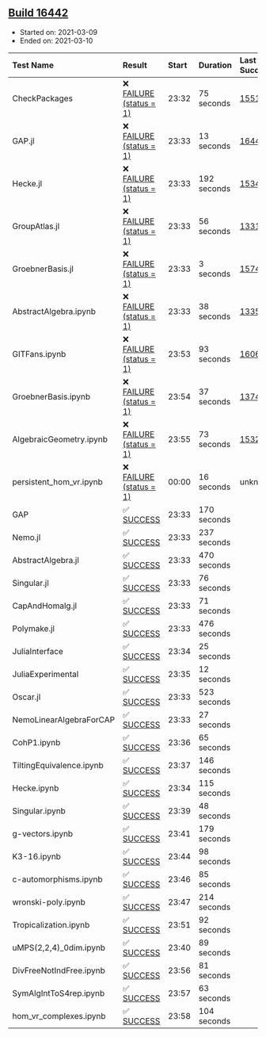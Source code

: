 ## [Build 16442](https://oscarci.mathematik.uni-kl.de/job/oscar/16442/)

* Started on: 2021-03-09
* Ended on: 2021-03-10

| Test Name    | Result | Start | Duration | Last Success | First Failure |
|:-------------|:-------|:------|:---------|:-------------|:--------------|
| CheckPackages | ❌ [FAILURE (status = 1)](https://oscarci.mathematik.uni-kl.de/job/oscar/16442/artifact/logs/build-16442/CheckPackages.log) | 23:32 | 75 seconds | [15514](https://oscarci.mathematik.uni-kl.de/job/oscar/15514/) | [15515](https://oscarci.mathematik.uni-kl.de/job/oscar/15515/) |
| GAP.jl | ❌ [FAILURE (status = 1)](https://oscarci.mathematik.uni-kl.de/job/oscar/16442/artifact/logs/build-16442/GAP.jl.log) | 23:33 | 13 seconds | [16441](https://oscarci.mathematik.uni-kl.de/job/oscar/16441/) | [16442](https://oscarci.mathematik.uni-kl.de/job/oscar/16442/) |
| Hecke.jl | ❌ [FAILURE (status = 1)](https://oscarci.mathematik.uni-kl.de/job/oscar/16442/artifact/logs/build-16442/Hecke.jl.log) | 23:33 | 192 seconds | [15344](https://oscarci.mathematik.uni-kl.de/job/oscar/15344/) | [15348](https://oscarci.mathematik.uni-kl.de/job/oscar/15348/) |
| GroupAtlas.jl | ❌ [FAILURE (status = 1)](https://oscarci.mathematik.uni-kl.de/job/oscar/16442/artifact/logs/build-16442/GroupAtlas.jl.log) | 23:33 | 56 seconds | [13311](https://oscarci.mathematik.uni-kl.de/job/oscar/13311/) | [13312](https://oscarci.mathematik.uni-kl.de/job/oscar/13312/) |
| GroebnerBasis.jl | ❌ [FAILURE (status = 1)](https://oscarci.mathematik.uni-kl.de/job/oscar/16442/artifact/logs/build-16442/GroebnerBasis.jl.log) | 23:33 | 3 seconds | [15745](https://oscarci.mathematik.uni-kl.de/job/oscar/15745/) | [15746](https://oscarci.mathematik.uni-kl.de/job/oscar/15746/) |
| AbstractAlgebra.ipynb | ❌ [FAILURE (status = 1)](https://oscarci.mathematik.uni-kl.de/job/oscar/16442/artifact/logs/build-16442/AbstractAlgebra.ipynb.log) | 23:33 | 38 seconds | [13355](https://oscarci.mathematik.uni-kl.de/job/oscar/13355/) | [13356](https://oscarci.mathematik.uni-kl.de/job/oscar/13356/) |
| GITFans.ipynb | ❌ [FAILURE (status = 1)](https://oscarci.mathematik.uni-kl.de/job/oscar/16442/artifact/logs/build-16442/GITFans.ipynb.log) | 23:53 | 93 seconds | [16068](https://oscarci.mathematik.uni-kl.de/job/oscar/16068/) | [16069](https://oscarci.mathematik.uni-kl.de/job/oscar/16069/) |
| GroebnerBasis.ipynb | ❌ [FAILURE (status = 1)](https://oscarci.mathematik.uni-kl.de/job/oscar/16442/artifact/logs/build-16442/GroebnerBasis.ipynb.log) | 23:54 | 37 seconds | [13748](https://oscarci.mathematik.uni-kl.de/job/oscar/13748/) | [13749](https://oscarci.mathematik.uni-kl.de/job/oscar/13749/) |
| AlgebraicGeometry.ipynb | ❌ [FAILURE (status = 1)](https://oscarci.mathematik.uni-kl.de/job/oscar/16442/artifact/logs/build-16442/AlgebraicGeometry.ipynb.log) | 23:55 | 73 seconds | [15322](https://oscarci.mathematik.uni-kl.de/job/oscar/15322/) | [15323](https://oscarci.mathematik.uni-kl.de/job/oscar/15323/) |
| persistent_hom_vr.ipynb | ❌ [FAILURE (status = 1)](https://oscarci.mathematik.uni-kl.de/job/oscar/16442/artifact/logs/build-16442/persistent_hom_vr.ipynb.log) | 00:00 | 16 seconds | unknown | unknown |
| GAP | ✅ [SUCCESS](https://oscarci.mathematik.uni-kl.de/job/oscar/16442/artifact/logs/build-16442/GAP.log) | 23:33 | 170 seconds |  |  |
| Nemo.jl | ✅ [SUCCESS](https://oscarci.mathematik.uni-kl.de/job/oscar/16442/artifact/logs/build-16442/Nemo.jl.log) | 23:33 | 237 seconds |  |  |
| AbstractAlgebra.jl | ✅ [SUCCESS](https://oscarci.mathematik.uni-kl.de/job/oscar/16442/artifact/logs/build-16442/AbstractAlgebra.jl.log) | 23:33 | 470 seconds |  |  |
| Singular.jl | ✅ [SUCCESS](https://oscarci.mathematik.uni-kl.de/job/oscar/16442/artifact/logs/build-16442/Singular.jl.log) | 23:33 | 76 seconds |  |  |
| CapAndHomalg.jl | ✅ [SUCCESS](https://oscarci.mathematik.uni-kl.de/job/oscar/16442/artifact/logs/build-16442/CapAndHomalg.jl.log) | 23:33 | 71 seconds |  |  |
| Polymake.jl | ✅ [SUCCESS](https://oscarci.mathematik.uni-kl.de/job/oscar/16442/artifact/logs/build-16442/Polymake.jl.log) | 23:33 | 476 seconds |  |  |
| JuliaInterface | ✅ [SUCCESS](https://oscarci.mathematik.uni-kl.de/job/oscar/16442/artifact/logs/build-16442/JuliaInterface.log) | 23:34 | 25 seconds |  |  |
| JuliaExperimental | ✅ [SUCCESS](https://oscarci.mathematik.uni-kl.de/job/oscar/16442/artifact/logs/build-16442/JuliaExperimental.log) | 23:35 | 12 seconds |  |  |
| Oscar.jl | ✅ [SUCCESS](https://oscarci.mathematik.uni-kl.de/job/oscar/16442/artifact/logs/build-16442/Oscar.jl.log) | 23:33 | 523 seconds |  |  |
| NemoLinearAlgebraForCAP | ✅ [SUCCESS](https://oscarci.mathematik.uni-kl.de/job/oscar/16442/artifact/logs/build-16442/NemoLinearAlgebraForCAP.log) | 23:33 | 27 seconds |  |  |
| CohP1.ipynb | ✅ [SUCCESS](https://oscarci.mathematik.uni-kl.de/job/oscar/16442/artifact/logs/build-16442/CohP1.ipynb.log) | 23:36 | 65 seconds |  |  |
| TiltingEquivalence.ipynb | ✅ [SUCCESS](https://oscarci.mathematik.uni-kl.de/job/oscar/16442/artifact/logs/build-16442/TiltingEquivalence.ipynb.log) | 23:37 | 146 seconds |  |  |
| Hecke.ipynb | ✅ [SUCCESS](https://oscarci.mathematik.uni-kl.de/job/oscar/16442/artifact/logs/build-16442/Hecke.ipynb.log) | 23:34 | 115 seconds |  |  |
| Singular.ipynb | ✅ [SUCCESS](https://oscarci.mathematik.uni-kl.de/job/oscar/16442/artifact/logs/build-16442/Singular.ipynb.log) | 23:39 | 48 seconds |  |  |
| g-vectors.ipynb | ✅ [SUCCESS](https://oscarci.mathematik.uni-kl.de/job/oscar/16442/artifact/logs/build-16442/g-vectors.ipynb.log) | 23:41 | 179 seconds |  |  |
| K3-16.ipynb | ✅ [SUCCESS](https://oscarci.mathematik.uni-kl.de/job/oscar/16442/artifact/logs/build-16442/K3-16.ipynb.log) | 23:44 | 98 seconds |  |  |
| c-automorphisms.ipynb | ✅ [SUCCESS](https://oscarci.mathematik.uni-kl.de/job/oscar/16442/artifact/logs/build-16442/c-automorphisms.ipynb.log) | 23:46 | 85 seconds |  |  |
| wronski-poly.ipynb | ✅ [SUCCESS](https://oscarci.mathematik.uni-kl.de/job/oscar/16442/artifact/logs/build-16442/wronski-poly.ipynb.log) | 23:47 | 214 seconds |  |  |
| Tropicalization.ipynb | ✅ [SUCCESS](https://oscarci.mathematik.uni-kl.de/job/oscar/16442/artifact/logs/build-16442/Tropicalization.ipynb.log) | 23:51 | 92 seconds |  |  |
| uMPS(2,2,4)_0dim.ipynb | ✅ [SUCCESS](https://oscarci.mathematik.uni-kl.de/job/oscar/16442/artifact/logs/build-16442/uMPS-2-2-4-_0dim.ipynb.log) | 23:40 | 89 seconds |  |  |
| DivFreeNotIndFree.ipynb | ✅ [SUCCESS](https://oscarci.mathematik.uni-kl.de/job/oscar/16442/artifact/logs/build-16442/DivFreeNotIndFree.ipynb.log) | 23:56 | 81 seconds |  |  |
| SymAlgIntToS4rep.ipynb | ✅ [SUCCESS](https://oscarci.mathematik.uni-kl.de/job/oscar/16442/artifact/logs/build-16442/SymAlgIntToS4rep.ipynb.log) | 23:57 | 63 seconds |  |  |
| hom_vr_complexes.ipynb | ✅ [SUCCESS](https://oscarci.mathematik.uni-kl.de/job/oscar/16442/artifact/logs/build-16442/hom_vr_complexes.ipynb.log) | 23:58 | 104 seconds |  |  |
